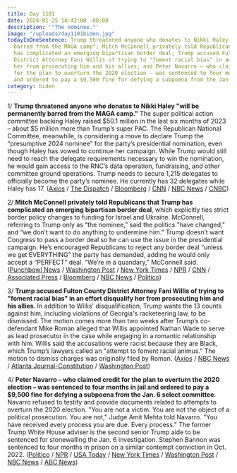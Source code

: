 ```yaml
---
title: Day 1101
date: 2024-01-25 14:41:00 -08:00
description: '"The nominee."'
image: "/uploads/day1101biden.jpg"
todayInOneSentence: Trump threatened anyone who donates to Nikki Haley "will be permanently
  barred from the MAGA camp"; Mitch McConnell privately told Republicans that Trump
  has complicated an emerging bipartisan border deal; Trump accused Fulton County
  District Attorney Fani Willis of trying to "foment racial bias" in an effort disqualify
  her from prosecuting him and his allies; and Peter Navarro – who claimed credit
  for the plan to overturn the 2020 election – was sentenced to four months in jail
  and ordered to pay a $9,500 fine for defying a subpoena from the Jan. 6 select committee.
category: biden
---
```


1/ **Trump threatened anyone who donates to Nikki Haley "will be permanently barred from the MAGA camp."** The super political action committee backing Haley raised $50.1 million in the last six months of 2023 – about $5 million more than Trump’s super PAC. The Republican National Committee, meanwhile, is considering a move to declare Trump the “presumptive 2024 nominee” for the party’s presidential nomination, even though Haley has vowed to continue her campaign. While Trump would still need to reach the delegate requirements necessary to win the nomination, he would gain access to the RNC’s data operation, fundraising, and other committee ground operations. Trump needs to secure 1,215 delegates to officially become the party’s nominee. He currently has 32 delegates while Haley has 17. ([Axios](https://www.axios.com/2024/01/25/trump-nikki-haley-donors-threat) / [The Dispatch](https://thedispatch.com/newsletter/dispatch-politics/rnc-moving-to-declare-trump-its-presumptive-nominee/) / [Bloomberg](https://www.bloomberg.com/news/articles/2024-01-25/trump-outraised-by-nikki-haley-super-pac-by-5m-thanks-to-wall-street-donors?srnd=premium&sref=MIBMEEoj) / [CNN](https://www.cnn.com/2024/01/25/politics/rnc-trump-presumptive-nominee-resolution) / [NBC News](https://www.nbcnews.com/politics/2024-election/rnc-resolution-declare-trump-presumptive-nominee-rcna135741) / [CNBC](https://www.cnbc.com/2024/01/25/trump-warns-he-will-blacklist-nikki-haley-campaign-donors.html))

2/ **Mitch McConnell privately told Republicans that Trump has complicated an emerging bipartisan border deal**, which explicitly ties strict border policy changes to funding for Israel and Ukraine. McConnell, referring to Trump only as “the nominee,” said the politics "have changed," and “we don’t want to do anything to undermine him." Trump doesn’t want Congress to pass a border deal so he can use the issue in the presidential campaign. He’s encouraged Republicans to reject any border deal “unless we get EVERYTHING” the party has demanded, adding he would only accept a “PERFECT” deal. “We’re in a quandary," McConnell said. ([Punchbowl News](https://punchbowl.news/archive/12524-punchbowl-news-am/) / [Washington Post](https://www.washingtonpost.com/politics/2024/01/25/ukraine-funding-border-deal-trump/) / [New York Times](https://www.nytimes.com/2024/01/25/us/politics/mcconnell-border-deal-trump.html) / [NPR](https://www.npr.org/2024/01/25/1226883552/bipartisan-boarder-deal-at-risk-of-collapse-under-pressure-from-trump) / [CNN](https://www.cnn.com/2024/01/24/politics/mcconnell-senate-gop-border-ukraine-package/) / [Associated Press](https://apnews.com/article/congress-border-security-ukraine-trump-a8601ec6629ddc5b769028ca99ad9879) / [Bloomberg](https://www.bloomberg.com/news/articles/2024-01-25/mcconnell-senate-gop-struggle-to-save-border-deal-defying-trump?sref=MIBMEEoj) / [NBC News](https://www.nbcnews.com/politics/congress/mcconnell-doubt-ukraine-aid-immigration-border-deal-trump-republicans-rcna135626) / [Politico](https://www.politico.com/live-updates/2024/01/25/congress/mcconnell-clarifies-00137879))

3/ **Trump accused Fulton County District Attorney Fani Willis of trying to "foment racial bias" in an effort disqualify her from prosecuting him and his allies**. In addition to Willis' disqualification, Trump wants the 13 counts against him, including violations of Georgia's racketeering law, to be dismissed. The motion comes more than two weeks after Trump’s co-defendant Mike Roman alleged that Willis appointed Nathan Wade to serve as lead prosecutor in the case while engaging in a romantic relationship with him. Willis said the accusations were racist because they are Black, which Trump’s lawyers called an "attempt to foment racial animus." The motion to dismiss charges was originally filed by Roman. ([Axios](https://www.axios.com/2024/01/25/trump-fani-willis-fulton-county-election) / [NBC News](https://www.nbcnews.com/politics/donald-trump/trump-cites-allegations-improper-relationship-effort-dismiss-georgia-e-rcna135729) / [Atlanta Journal-Constitution](https://www.ajc.com/politics/trump-attorneys-fulton-da-sought-to-foment-racial-animus/HUSECUPEWNF4XOTDANWZLODEX4/) / [Washington Post](https://www.washingtonpost.com/national-security/2024/01/25/trump-fani-willis-racial-bias-georgia-election/)) 

4/ **Peter Navarro – who claimed credit for the plan to overturn the 2020 election – was sentenced to four months in jail and ordered to pay a $9,500 fine for defying a subpoena from the Jan. 6 select committee**. Navarro refused to testify and provide documents related to attempts to overturn the 2020 election. "You are not a victim. You are not the object of a political prosecution. You are not," Judge Amit Mehta told Navarro. "You have received every process you are due. Every process." The former Trump White House adviser is the second senior Trump aide to be sentenced for stonewalling the Jan. 6 investigation. Stephen Bannon was sentenced to four months in prison on a similar contempt conviction in Oct. 2022. ([Politico](https://www.politico.com/news/2024/01/25/peter-navarro-trump-jan-6-prison-subpoena-00137819) / [NPR](https://www.npr.org/2024/01/25/1226836737/peter-navarro-sentence-contempt-congress) / [USA Today](https://www.usatoday.com/story/news/politics/2024/01/25/peter-navarro-contempt-congress-sentence/72350036007/) / [New York Times](https://www.nytimes.com/2024/01/25/us/politics/peter-navarro-sentence-contempt-congress.html) / [Washington Post](https://www.washingtonpost.com/dc-md-va/2024/01/25/peter-navarro-sentence-contempt/) / [NBC News](https://www.nbcnews.com/politics/justice-department/trump-adviser-peter-navarro-sentenced-defying-jan-6-committee-subpoena-rcna135457) / [ABC News](https://abcnews.go.com/US/trump-aide-peter-navarro-sentenced-defying-jan-6/story?id=106653782))